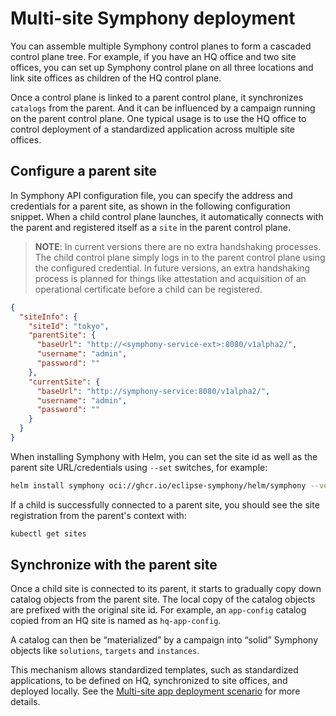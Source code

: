 # Multi-site Symphony deployment

You can assemble multiple Symphony control planes to form a cascaded control plane tree. For example, if you have an HQ office and two site offices, you can set up Symphony control plane on all three locations and link site offices as children of the HQ control plane.

Once a control plane is linked to a parent control plane, it synchronizes `catalogs` from the parent. And it can be influenced by a campaign running on the parent control plane. One typical usage is to use the HQ office to control deployment of a standardized application across multiple site offices.

## Configure a parent site

In Symphony API configuration file, you can specify the address and credentials for a parent site, as shown in the following configuration snippet.
When a child control plane launches, it automatically connects with the parent and registered itself as a `site` in the parent control plane.

> **NOTE**: In current versions there are no extra handshaking processes. The child control plane simply logs in to the parent control plane using the configured credential. In future versions, an extra handshaking process is planned for things like attestation and acquisition of an operational certificate before a child can be registered.

```json
{
  "siteInfo": {
    "siteId": "tokyo",
    "parentSite": {
      "baseUrl": "http://<symphony-service-ext>:8080/v1alpha2/",
      "username": "admin",
      "password": ""
    },
    "currentSite": {
      "baseUrl": "http://symphony-service:8080/v1alpha2/",
      "username": "admin",
      "password": ""
    }
  }
}
```

When installing Symphony with Helm, you can set the site id as well as the parent site URL/credentials using `--set` switches, for example:

```bash
helm install symphony oci://ghcr.io/eclipse-symphony/helm/symphony --version 0.45.31 --set siteId=tokyo --set parent.url=http://<parent's symphony-service-ext IP>:8080/v1alpha2/ --set imagePullSecrets='{YOUR_GITHUB_PAT_TOKEN}'
```

If a child is successfully connected to a parent site, you should see the site registration from the parent's context with:

```bash
kubectl get sites
```

## Synchronize with the parent site

Once a child site is connected to its parent, it starts to gradually copy down catalog objects from the parent site. The local copy of the catalog objects are prefixed with the original site id. For example, an `app-config` catalog copied from an HQ site is named as `hq-app-config`.

A catalog can then be “materialized” by a campaign into “solid” Symphony objects like `solutions`, `targets` and `instances`.

This mechanism allows standardized templates, such as standardized applications, to be defined on HQ, synchronized to site offices, and deployed locally. See the [Multi-site app deployment scenario](../scenarios/multisite-deployment.md) for more details.
